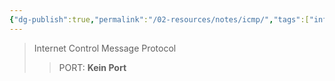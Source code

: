 ```yaml
---
{"dg-publish":true,"permalink":"/02-resources/notes/icmp/","tags":["informatik/netzwerk"],"noteIcon":"","updated":"2025-10-29T12:59:06.590+01:00"}
---
```


>Internet Control Message Protocol
>> PORT: **Kein Port**